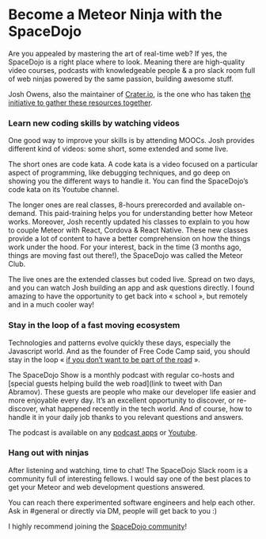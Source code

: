 # Become a Meteor Ninja with the SpaceDojo
Are you appealed by mastering the art of real-time web? If yes, the SpaceDojo is a right place where to look. Meaning there are high-quality video courses, podcasts with knowledgeable people & a pro slack room full of web ninjas powered by the same passion, building awesome stuff.

Josh Owens, also the maintainer of [Crater.io](http://hacklearnmake.com/stoked-on-meteor-crater-io/), is the one who has taken [the initiative to gather these resources together](https://thoughts.spacedojo.com/why-i-started-teaching-people-to-write-code-8649ef58456a#.d2up6d39y).

### Learn new coding skills by watching videos
One good way to improve your skills is by attending MOOCs. Josh provides different kind of videos: some short, some extended and some live.

The short ones are code kata. A code kata is a video focused on a particular aspect of programming, like debugging techniques, and go deep on showing you the different ways to handle it. You can find the SpaceDojo’s code kata on its Youtube channel.

The longer ones are real classes, 8-hours prerecorded and available on-demand. This paid-training helps you for understanding better how Meteor works. Moreover, Josh recently updated his classes to explain to you how to couple Meteor with React, Cordova & React Native. These new classes provide a lot of content to have a better comprehension on how the things work under the hood. For your interest, back in the time (3 months ago, things are moving fast out there!), the SpaceDojo was called the Meteor Club.

The live ones are the extended classes but coded live. Spread on two days, and you can watch Josh building an app and ask questions directly. I found amazing to have the opportunity to get back into « school », but remotely and in a much cooler way!

### Stay in the loop of a fast moving ecosystem
Technologies and patterns evolve quickly these days, especially the Javascript world. And as the founder of Free Code Camp said, you should stay in the loop « [if you don’t want to be part of the road](https://medium.freecodecamp.com/please-do-learn-to-code-233597dd141c#.yxdpjguly) ».

The SpaceDojo Show is a monthly podcast with regular co-hosts and [special guests helping build the web road](link to tweet with Dan Abramov). These guests are people who make our developer life easier and more enjoyable every day. It’s an excellent opportunity to discover, or re-discover, what happened recently in the tech world. And of course, how to handle it in your daily job thanks to you relevant questions and answers.

The podcast is available on any [podcast apps](https://show.spacedojo.com/) or [Youtube](https://www.youtube.com/channel/UCjRSH4MO9CR40bJQxfZMFWQ).

### Hang out with ninjas
After listening and watching, time to chat! The SpaceDojo Slack room is a community full of interesting fellows. I would say one of the best places to get your Meteor and web development questions answered. 

You can reach there experimented software engineers and help each other. Ask in #general or directly via DM, people will get back to you :)

I highly recommend joining the [SpaceDojo community](https://www.patreon.com/meteorclub)!
